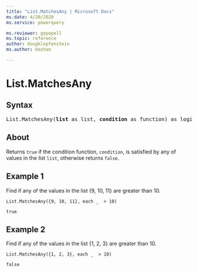 ```yaml
---
title: "List.MatchesAny | Microsoft Docs"
ms.date: 4/20/2020
ms.service: powerquery

ms.reviewer: gepopell
ms.topic: reference
author: dougklopfenstein
ms.author: bezhan

---
```

# List.MatchesAny

## Syntax

<pre>
List.MatchesAny(<b>list</b> as list, <b>condition</b> as function) as logical
</pre>
  
## About  
Returns `true` if the condition function, `condition`, is satisfied by any of values in the list `list`, otherwise returns `false`.

## Example 1
Find if any of the values in the list {9, 10, 11} are greater than 10.

```powerquery-m
List.MatchesAny({9, 10, 11}, each _  > 10)
```

`true`

## Example 2
Find if any of the values in the list {1, 2, 3} are greater than 10.

```powerquery-m
List.MatchesAny({1, 2, 3}, each _  > 10)
```

`false`
